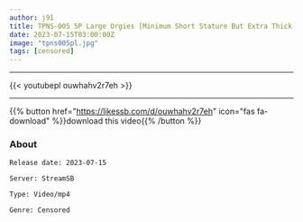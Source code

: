 ```yaml
---
author: j91
title: TPNS-005 5P Large Orgies [Minimum Short Stature But Extra Thick Penikuri Crossdressing Layer] On The Net It Is A High-handed Remark But In Real Life... [Super Sensitive Mesuiki Crazy Intrinsic De M] All Semen Ketsuma Co-launched Super Hard Asshole SEX Training Document Chibitori
date: 2023-07-15T03:00:00Z
image: "tpns005pl.jpg"
tags: [censored]
---
```

___

{{< youtubepl ouwhahv2r7eh >}}
___

{{% button href="https://likessb.com/d/ouwhahv2r7eh" icon="fas fa-download" %}}download this video{{% /button %}}
### About

`Release date: 2023-07-15`

`Server: StreamSB`

`Type: Video/mp4`

`Genre:	Censored`